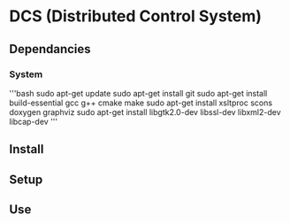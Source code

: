 # DCS (Distributed Control System)

## Dependancies
### System
'''bash
sudo apt-get update
sudo apt-get install git
sudo apt-get install build-essential gcc g++ cmake make
sudo apt-get install xsltproc scons doxygen graphviz
sudo apt-get install libgtk2.0-dev libssl-dev libxml2-dev libcap-dev
'''

## Install

## Setup

## Use
